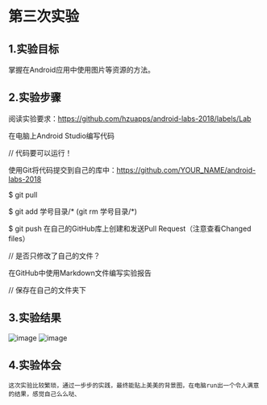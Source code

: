 # 第三次实验

## 1.实验目标
掌握在Android应用中使用图片等资源的方法。

## 2.实验步骤
阅读实验要求：https://github.com/hzuapps/android-labs-2018/labels/Lab


在电脑上Android Studio编写代码


// 代码要可以运行！

使用Git将代码提交到自己的库中：https://github.com/YOUR_NAME/android-labs-2018

$ git pull

$ git add 学号目录/*  (git rm 学号目录/*)

$ git push
在自己的GitHub库上创建和发送Pull Request（注意查看Changed files）

// 是否只修改了自己的文件？

在GitHub中使用Markdown文件编写实验报告

// 保存在自己的文件夹下

## 3.实验结果

![image](https://github.com/xiaojiahao/android-labs-2018/blob/master/soft1614080902319/sy3(1).jpg)
![image](https://github.com/xiaojiahao/android-labs-2018/blob/master/soft1614080902319/sy3(2).png)

## 4.实验体会

    这次实验比较繁琐，通过一步步的实践，最终能贴上美美的背景图，在电脑run出一个令人满意的结果，感觉自己么么哒、
